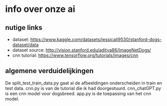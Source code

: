 # info over onze ai

## nutige links

* dataset: https://www.kaggle.com/datasets/jessicali9530/stanford-dogs-dataset/data
* dataset source: http://vision.stanford.edu/aditya86/ImageNetDogs/
* cnn tutorial: https://www.tensorflow.org/tutorials/images/cnn

## algemene verduidelijkingen

De split_test_train_data.py gaat al de afbeeldingen onderscheiden in train en test data. cnn.py is van de tutorial die ik had doorgestuurd. cnn_chatGPT.py is een cnn model voor dogsbreed. app.py is de toepassing van het cnn model.